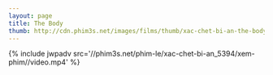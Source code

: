 ```yaml
---
layout: page
title: The Body
thumb: http://cdn.phim3s.net/images/films/thumb/xac-chet-bi-an-the-body-2012.jpg
---
```

{% include jwpadv src='//phim3s.net/phim-le/xac-chet-bi-an_5394/xem-phim//video.mp4' %}